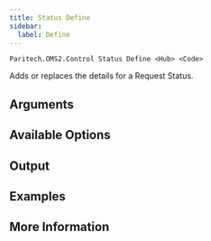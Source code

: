```yaml
---
title: Status Define
sidebar:
  label: Define
---
```


`Paritech.OMS2.Control Status Define <Hub> <Code>`

Adds or replaces the details for a Request Status.

## Arguments

## Available Options

## Output

## Examples

## More Information
